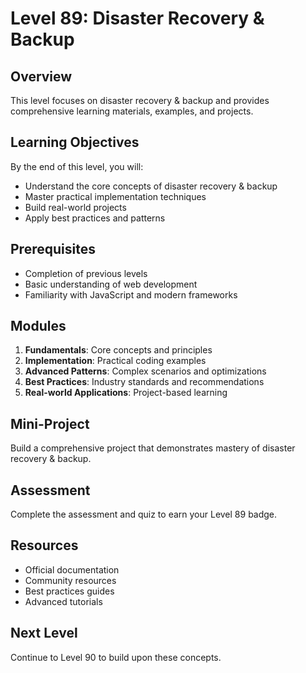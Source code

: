 # Level 89: Disaster Recovery & Backup

## Overview
This level focuses on disaster recovery & backup and provides comprehensive learning materials, examples, and projects.

## Learning Objectives
By the end of this level, you will:
- Understand the core concepts of disaster recovery & backup
- Master practical implementation techniques
- Build real-world projects
- Apply best practices and patterns

## Prerequisites
- Completion of previous levels
- Basic understanding of web development
- Familiarity with JavaScript and modern frameworks

## Modules
1. **Fundamentals**: Core concepts and principles
2. **Implementation**: Practical coding examples
3. **Advanced Patterns**: Complex scenarios and optimizations
4. **Best Practices**: Industry standards and recommendations
5. **Real-world Applications**: Project-based learning

## Mini-Project
Build a comprehensive project that demonstrates mastery of disaster recovery & backup.

## Assessment
Complete the assessment and quiz to earn your Level 89 badge.

## Resources
- Official documentation
- Community resources
- Best practices guides
- Advanced tutorials

## Next Level
Continue to Level 90 to build upon these concepts.
